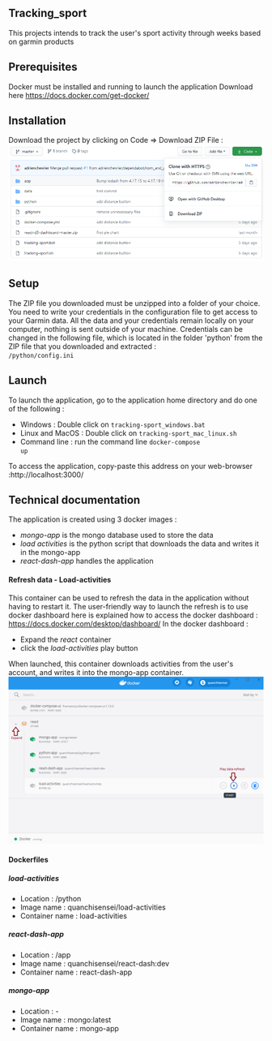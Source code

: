 ## Tracking_sport
This projects intends to track the user's sport activity through weeks based on garmin products




## Prerequisites
Docker must be installed and running to launch the application
Download here https://docs.docker.com/get-docker/




## Installation
Download the project by clicking on Code => Download ZIP File :
![download image](https://github.com/adrienchevrier/adrienchevrier-tracking_sport/blob/master/images/download.PNG?raw=true)




## Setup
The ZIP file you downloaded must be unzipped into a folder of your choice.
You need to write your credentials in the configuration file to get access to your Garmin data.
All the data and your credentials remain locally on your computer, nothing is sent outside of your machine.
Credentials can be changed in the following file, which is located in the folder 'python' from the ZIP file that you downloaded and extracted :  
<code><YOUR APP FOLDER>/python/config.ini</code>




## Launch
To launch the application, go to the application home directory and do one of the following :
* Windows : Double click on <code>tracking-sport_windows.bat</code>
* Linux and MacOS : Double click on <code>tracking-sport_mac_linux.sh</code>
* Command line :  run the command line <code>docker-compose up</code>

To access the application, copy-paste this address on your web-browser :http://localhost:3000/




## Technical documentation
The application is created using 3 docker images :
* *mongo-app* is the mongo database used to store the data 
* *load activities* is the python script that downloads the data and writes it in the mongo-app
* *react-dash-app* handles the application

#### Refresh data - Load-activities
This container can be used to refresh the data in the application without having to restart it. 
The user-friendly way to launch the refresh is to use docker dashboard 
here is explained how to access the docker dashboard : https://docs.docker.com/desktop/dashboard/
In the docker dashboard : 
* Expand the *react* container
* click the *load-activities* play button


When launched, this container downloads activities from the user's account, and writes it into the mongo-app container.
![refresh image](https://github.com/adrienchevrier/adrienchevrier-tracking_sport/blob/master/images/refresh_data.png?raw=true)


#### Dockerfiles
##### load-activities
* Location : <YOUR APP FOLDER>/python
* Image name : quanchisensei/load-activities
* Container name : load-activities
  
##### react-dash-app
* Location : <YOUR APP FOLDER>/app
* Image name : quanchisensei/react-dash:dev
* Container name : react-dash-app
  
##### mongo-app
* Location : -
* Image name : mongo:latest
* Container name : mongo-app

